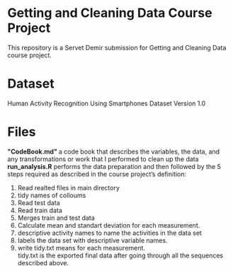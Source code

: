 # Getting and Cleaning Data Course Project
 This repository is a Servet Demir submission for Getting and Cleaning Data course project. 
 
# Dataset
Human Activity Recognition Using Smartphones Dataset
Version 1.0
# Files
<b>"CodeBook.md" </b> a code book that describes the variables, the data, and any transformations or work that I performed to clean up the data
<b>run_analysis.R</b> performs the data preparation and then followed by the 5 steps required as described in the course project’s definition:

1. Read realted files in main directory
2. tidy names of colloums
3. Read test data
4. Read train data
5. Merges train and test data
6. Calculate mean and standart deviation for each measurement.
7. descriptive activity names to name the activities in the data set
8. labels the data set with descriptive variable names.
9. write tidy.txt means  for each measurement.
</br>tidy.txt is the exported final data after going through all the sequences described above.
